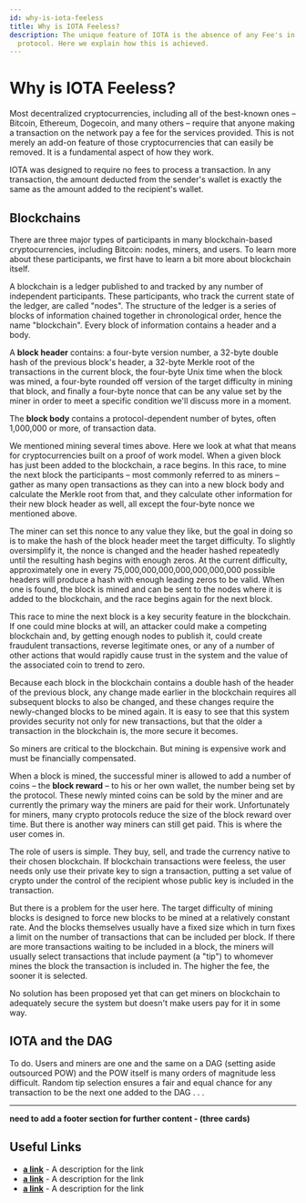 ```yaml
---
id: why-is-iota-feeless
title: Why is IOTA Feeless?
description: The unique feature of IOTA is the absence of any Fee's in the
  protocol. Here we explain how this is achieved.
---
```


# Why is IOTA Feeless?

Most decentralized cryptocurrencies, including all of the best-known ones – Bitcoin, Ethereum, Dogecoin, and many others – require that anyone making a transaction on the network pay a fee for the services provided. This is not merely an add-on feature of those cryptocurrencies that can easily be removed. It is a fundamental aspect of how they work.

IOTA was designed to require no fees to process a transaction. In any transaction, the amount deducted from the sender's wallet is exactly the same as the amount added to the recipient's wallet.

## Blockchains

There are three major types of participants in many blockchain-based cryptocurrencies, including Bitcoin: nodes, miners, and users. To learn more about these participants, we first have to learn a bit more about blockchain itself.

A blockchain is a ledger published to and tracked by any number of independent participants. These participants, who track the current state of the ledger, are called "nodes". The structure of the ledger is a series of blocks of information chained together in chronological order, hence the name "blockchain". Every block of information contains a header and a body.

A **block header** contains: a four-byte version number, a 32-byte double hash of the previous block's header, a 32-byte Merkle root of the transactions in the current block, the four-byte Unix time when the block was mined, a four-byte rounded off version of the target difficulty in mining that block, and finally a four-byte nonce that can be any value set by the miner in order to meet a specific condition we'll discuss more in a moment.

The **block body** contains a protocol-dependent number of bytes, often 1,000,000 or more, of transaction data.

We mentioned mining several times above. Here we look at what that means for cryptocurrencies built on a proof of work model. When a given block has just been added to the blockchain, a race begins. In this race, to mine the next block the participants – most commonly referred to as miners – gather as many open transactions as they can into a new block body and calculate the Merkle root from that, and they calculate other information for their new block header as well, all except the four-byte nonce we mentioned above.

The miner can set this nonce to any value they like, but the goal in doing so is to make the hash of the block header meet the target difficulty. To slightly oversimplify it, the nonce is changed and the header hashed repeatedly until the resulting hash begins with enough zeros. At the current difficulty, approximately one in every 75,000,000,000,000,000,000,000 possible headers will produce a hash with enough leading zeros to be valid. When one is found, the block is mined and can be sent to the nodes where it is added to the blockchain, and the race begins again for the next block.

This race to mine the next block is a key security feature in the blockchain. If one could mine blocks at will, an attacker could make a competing blockchain and, by getting enough nodes to publish it, could create fraudulent transactions, reverse legitimate ones, or any of a number of other actions that would rapidly cause trust in the system and the value of the associated coin to trend to zero.

Because each block in the blockchain contains a double hash of the header of the previous block, any change made earlier in the blockchain requires all subsequent blocks to also be changed, and these changes require the newly-changed blocks to be mined again. It is easy to see that this system provides security not only for new transactions, but that the older a transaction in the blockchain is, the more secure it becomes.

So miners are critical to the blockchain. But mining is expensive work and must be financially compensated.

When a block is mined, the successful miner is allowed to add a number of coins – the **block reward** – to his or her own wallet, the number being set by the protocol. These newly minted coins can be sold by the miner and are currently the primary way the miners are paid for their work. Unfortunately for miners, many crypto protocols reduce the size of the block reward over time. But there is another way miners can still get paid. This is where the user comes in.

The role of users is simple. They buy, sell, and trade the currency native to their chosen blockchain. If blockchain transactions were feeless, the user needs only use their private key to sign a transaction, putting a set value of crypto under the control of the recipient whose public key is included in the transaction.

But there is a problem for the user here. The target difficulty of mining blocks is designed to force new blocks to be mined at a relatively constant rate. And the blocks themselves usually have a fixed size which in turn fixes a limit on the number of transactions that can be included per block. If there are more transactions waiting to be included in a block, the miners will usually select transactions that include payment (a "tip") to whomever mines the block the transaction is included in. The higher the fee, the sooner it is selected.

No solution has been proposed yet that can get miners on blockchain to adequately secure the system but doesn't make users pay for it in some way.

## IOTA and the DAG

To do. Users and miners are one and the same on a DAG (setting aside outsourced POW) and the POW itself is many orders of magnitude less difficult. Random tip selection ensures a fair and equal chance for any transaction to be the next one added to the DAG . . .

---

**need to add a footer section for further content - (three cards)**

## Useful Links

- [**a link**](https://linkgoes.here/) - A description for the link
- [**a link**](https://linkgoes.here/) - A description for the link
- [**a link**](https://linkgoes.here/) - A description for the link
